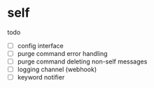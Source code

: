 # self

todo

- [ ] config interface
- [ ] purge command error handling
- [ ] purge command deleting non-self messages
- [ ] logging channel (webhook)
- [ ] keyword notifier
